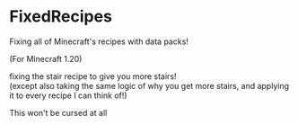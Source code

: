 # FixedRecipes
Fixing all of Minecraft's recipes with data packs!  

(For Minecraft 1.20)  

fixing the stair recipe to give you more stairs!  
(except also taking the same logic of why you get more stairs, and applying it to every recipe I can think of!)  

This won't be cursed at all  

